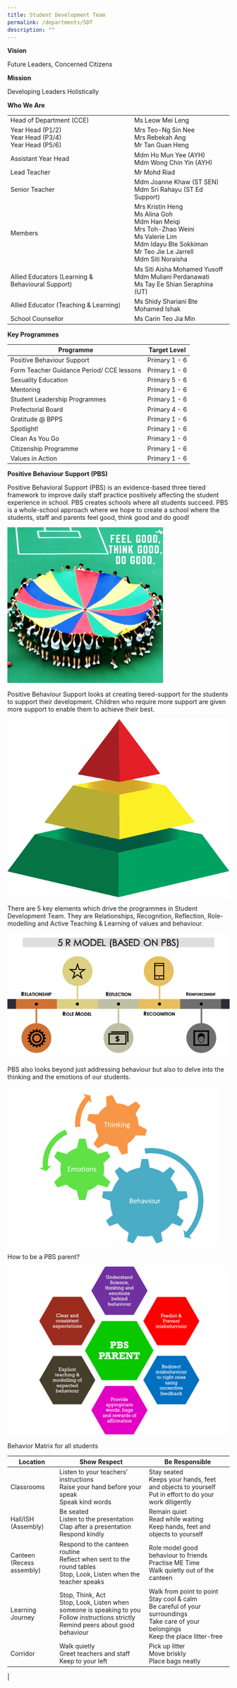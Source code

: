 ```yaml
---
title: Student Development Team
permalink: /departments/SDT
description: ""
---
```

**Vision**

Future Leaders, Concerned Citizens

**Mission**

Developing Leaders Holistically

**Who We Are**

|  |  | 
| -------- | -------- | 
| Head of Department (CCE)     | Ms Leow Mei Leng     | 
|Year Head (P1/2) <br>Year Head (P3/4)<br>Year Head (P5/6)|Mrs Teo-Ng Sin Nee<br>Mrs Rebekah Ang<br>Mr Tan Guan Heng|
|Assistant Year Head|Mdm Ho Mun Yee (AYH)<br>Mdm Wong Chin Yin (AYH) |
|Lead Teacher |Mr Mohd Riad|
|Senior Teacher|Mdm Joanne Khaw (ST SEN)<br>Mdm Sri Rahayu (ST Ed Support) |
|Members|Mrs Kristin Heng <br>Ms Alina Goh<br>Mdm Han Meiqi<br>Mrs Toh-Zhao Weini<br>Ms Valerie Lim<br>Mdm Idayu Bte Sokkiman <br>Mr Teo Jie Le Jarrell <br>Mdm Siti Noraisha|
|Allied Educators (Learning & Behavioural Support)|Ms Siti Aisha Mohamed Yusoff<br>Mdm Muliani Perdanawati<br>Ms Tay Ee Shian Seraphina (UT)|
|Allied Educator (Teaching & Learning)	|Ms Shidy Shariani Bte Mohamed Ishak
|School Counsellor|Ms Carin Teo Jia Min|

**Key Programmes**



|  Programme | Target Level| 
| -------- | -------- | 
|Positive Behaviour Support|Primary 1 - 6|
|Form Teacher Guidance Period/ CCE lessons|Primary 1 - 6|
|Sexuality Education|Primary 5 - 6|
|Mentoring|Primary 1 - 6|
|Student Leadership Programmes|Primary 1 - 6|
|Prefectorial Board|Primary 4 - 6 |
|Gratitude @ BPPS|Primary 1 - 6 |
|Spotlight!|Primary 1 - 6|
|Clean As You Go|Primary 1 - 6 |
|Citizenship Programme|Primary 1 - 6 |
|Values in Action|Primary 1 - 6|


**Positive Behaviour Support (PBS)**


Positive Behavioral Support (PBS) is an evidence-based three tiered framework to improve daily staff practice positively affecting the student experience in school. PBS creates schools where all students succeed. PBS is a whole-school approach where we hope to create a school where the students, staff and parents feel good, think good and do good!

<img src="/images/PBS.png" 
     style="width:70%">
		 
Positive Behaviour Support looks at creating tiered-support for the students to support their development. Children who require more support are given more support to enable them to achieve their best.

![](/images/PBS%20Pyramid.png)

There are 5 key elements which drive the programmes in Student Development Team. They are Relationships, Recognition, Reflection, Role-modelling and Active Teaching & Learning of values and behaviour.

![](/images/5R.png)

PBS also looks beyond just addressing behaviour but also to delve into the thinking and the emotions of our students. 

![](/images/PBS%20Gear.png)

How to be a PBS parent?

![](/images/PBS%20Parent.png)

Behavior Matrix for all students



| Location| Show Respect | Be Responsible  | 
| -------- | -------- | -------- |
| Classrooms | Listen to your teachers’ instructions<br>Raise your hand before your speak<br>Speak kind words   | Stay seated<br>Keeps your hands, feet and objects to yourself<br>Put in effort to do your work diligently  |
|Hall/ISH<br>(Assembly)|Be seated<br>Listen to the presentation<br>Clap after a presentation<br>Respond kindly|Remain quiet<br>Read while waiting<br>Keep hands, feet and objects to yourself|
|Canteen<br>(Recess assembly)|Respond to the canteen routine<br>Reflect when sent to the round tables<br>Stop, Look, Listen when the teacher speaks|Role model good behaviour to friends<br>Practise ME Time<br>Walk quietly out of the canteen
|Learning Journey|Stop, Think, Act<br>Stop, Look, Listen when someone is speaking to you<br>Follow instructions strictly<br>Remind peers about good behaviour|Walk from point to point<br>Stay cool & calm<br>Be careful of your surroundings<br>Take care of your belongings<br>Keep the place litter-free
|Corridor|Walk quietly<br>Greet teachers and staff<br>Keep to your left|Pick up litter<br>Move briskly<br>Place bags neatly
|